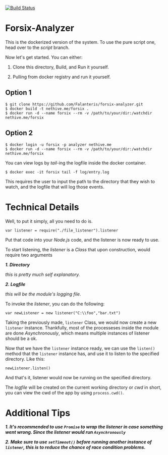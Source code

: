 [![Build Status](http://rk-sragen.site:8080/buildStatus/icon?job=Forsix)](http://rk-sragen.site:8080/job/Forsix/)

# Forsix-Analyzer


This is the dockerized version of the system. To use the pure script one, head over to the *script* branch.

Now let's get started. You can either:

1. Clone this directory, Build, and Run it yourself.

2. Pulling from docker registry and run it yourself.

## Option 1

    $ git clone https://github.com/Falanteris/forsix-analyzer.git
    $ docker build -t nethive.me/forsix .
    $ docker run -d --name forsix --rm -v /path/to/your/dir:/watchdir nethive.me/forsix

## Option 2

    $ docker login -u forsix -p analyzer nethive.me
    $ docker run -d --name forsix --rm -v /path/to/your/dir:/watchdir nethive.me/forsix

You can view logs by *tail*-ing the logfile inside the docker container.

    $ docker exec -it forsix tail -f log/entry.log

This requires the user to input the path to the directory that they wish to watch, and the logfile that will log those events.

# Technical Details

Well, to put it simply, all you need to do is.

`var listener = require("./file_listener").listener`

Put that code into your *Node.js* code, and the listener is now ready to use.


To start listening, the *listener* is a *Class* that upon construction, would require two arguments

***1. Directory***

  *this is pretty much self explanatory.*
  
***2. Logfile***

  *this will be the module's logging file.*
  
To invoke the *listener*, you can do the following:

`var newListener = new listener("C:\\foo","bar.txt")`

Taking the previously made, `listener` Class, we would now create a new `listener` instance.
Thankfully, most of the processeses inside the module are done *Asynchronously*, which means multiple instances of listener should be a ok.

Now that we have the `listener` instance ready, we can use the `listen()` method that the `listener` instance has, and use it to listen to the specified directory. Like this:

`newListener.listen()`

And that's it, listener would now be running on the specified directory.

The *logfile* will be created on the current working directory or *cwd* in short, you can view the cwd of the app by using `process.cwd()`.

# Additional Tips
  ***1. It's recommended to use `Promise` to wrap the listener in case something went wrong. Since the listener would run `Asynchronously`***
  
  ***2. Make sure to use `setTimeout()` before running another instance of `listener`, this is to reduce the chance of race condition problems.***





